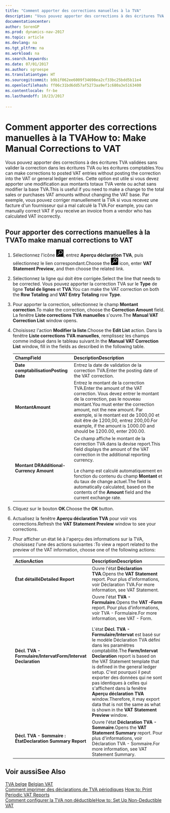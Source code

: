 ```yaml
---
title: "Comment apporter des corrections manuelles à la TVA"
description: "Vous pouvez apporter des corrections à des écritures TVA validées sans valider la correction dans les écritures TVA ou les écritures comptables. Cette option est utile si vous devez apporter une modification aux montants totaux TVA vente ou achat sans modifier la base TVA. Par exemple, vous pouvez corriger manuellement la TVA si vous recevez une facture d'un fournisseur qui a mal calculé la TVA."
documentationcenter: 
author: SorenGP
ms.prod: dynamics-nav-2017
ms.topic: article
ms.devlang: na
ms.tgt_pltfrm: na
ms.workload: na
ms.search.keywords: 
ms.date: 07/01/2017
ms.author: sgroespe
ms.translationtype: HT
ms.sourcegitcommit: b9b1f062ee6009f34698ea2cf33bc25bdd5b11e4
ms.openlocfilehash: ff06c31bd6dd57af5273aa9ef1c680a3e5163400
ms.contentlocale: fr-be
ms.lasthandoff: 10/23/2017

---
```

# <a name="how-to-make-manual-corrections-to-vat"></a><span data-ttu-id="0744a-105">Comment apporter des corrections manuelles à la TVA</span><span class="sxs-lookup"><span data-stu-id="0744a-105">How to: Make Manual Corrections to VAT</span></span>
<span data-ttu-id="0744a-106">Vous pouvez apporter des corrections à des écritures TVA validées sans valider la correction dans les écritures TVA ou les écritures comptables.</span><span class="sxs-lookup"><span data-stu-id="0744a-106">You can make corrections to posted VAT entries without posting the correction into the VAT or general ledger entries.</span></span> <span data-ttu-id="0744a-107">Cette option est utile si vous devez apporter une modification aux montants totaux TVA vente ou achat sans modifier la base TVA.</span><span class="sxs-lookup"><span data-stu-id="0744a-107">This is useful if you need to make a change to the total sales or purchases VAT amounts without changing the VAT base.</span></span> <span data-ttu-id="0744a-108">Par exemple, vous pouvez corriger manuellement la TVA si vous recevez une facture d'un fournisseur qui a mal calculé la TVA.</span><span class="sxs-lookup"><span data-stu-id="0744a-108">For example, you can manually correct VAT if you receive an invoice from a vendor who has calculated VAT incorrectly.</span></span>  

## <a name="to-make-manual-corrections-to-vat"></a><span data-ttu-id="0744a-109">Pour apporter des corrections manuelles à la TVA</span><span class="sxs-lookup"><span data-stu-id="0744a-109">To make manual corrections to VAT</span></span>  

1.  <span data-ttu-id="0744a-110">Sélectionnez l'icône ![Rechercher une page ou un état](../../media/ui-search/search_small.png "icône Rechercher une page ou un état"), entrez **Aperçu déclaration TVA**, puis sélectionnez le lien correspondant.</span><span class="sxs-lookup"><span data-stu-id="0744a-110">Choose the ![Search for Page or Report](../../media/ui-search/search_small.png "Search for Page or Report icon") icon, enter **VAT Statement Preview**, and then choose the related link.</span></span>  
2.  <span data-ttu-id="0744a-111">Sélectionnez la ligne qui doit être corrigée.</span><span class="sxs-lookup"><span data-stu-id="0744a-111">Select the line that needs to be corrected.</span></span> <span data-ttu-id="0744a-112">Vous pouvez apporter la correction TVA sur le **Type** de ligne **Total de lignes** et **TVA**.</span><span class="sxs-lookup"><span data-stu-id="0744a-112">You can make the VAT correction on both the **Row Totaling** and **VAT Entry Totaling** row **Type**.</span></span>  
3.  <span data-ttu-id="0744a-113">Pour apporter la correction, sélectionnez le champ **Montant correction**.</span><span class="sxs-lookup"><span data-stu-id="0744a-113">To make the correction, choose the **Correction Amount** field.</span></span> <span data-ttu-id="0744a-114">La fenêtre **Liste corrections TVA manuelles** s'ouvre.</span><span class="sxs-lookup"><span data-stu-id="0744a-114">The **Manual VAT Correction List** window opens.</span></span>  
4.  <span data-ttu-id="0744a-115">Choisissez l'action **Modifier la liste**.</span><span class="sxs-lookup"><span data-stu-id="0744a-115">Choose the **Edit List** action.</span></span> <span data-ttu-id="0744a-116">Dans la fenêtre **Liste corrections TVA manuelles**, remplissez les champs comme indiqué dans le tableau suivant.</span><span class="sxs-lookup"><span data-stu-id="0744a-116">In the **Manual VAT Correction List** window, fill in the fields as described in the following table.</span></span>  

    |<span data-ttu-id="0744a-117">Champ</span><span class="sxs-lookup"><span data-stu-id="0744a-117">Field</span></span>|<span data-ttu-id="0744a-118">Description</span><span class="sxs-lookup"><span data-stu-id="0744a-118">Description</span></span>|  
    |---------------------------------|---------------------------------------|  
    |<span data-ttu-id="0744a-119">**Date comptabilisation**</span><span class="sxs-lookup"><span data-stu-id="0744a-119">**Posting Date**</span></span>|<span data-ttu-id="0744a-120">Entrez la date de validation de la correction TVA.</span><span class="sxs-lookup"><span data-stu-id="0744a-120">Enter the posting date of the VAT correction.</span></span>|  
    |<span data-ttu-id="0744a-121">**Montant**</span><span class="sxs-lookup"><span data-stu-id="0744a-121">**Amount**</span></span>|<span data-ttu-id="0744a-122">Entrez le montant de la correction TVA.</span><span class="sxs-lookup"><span data-stu-id="0744a-122">Enter the amount of the VAT correction.</span></span> <span data-ttu-id="0744a-123">Vous devez entrer le montant de la correction, pas le nouveau montant.</span><span class="sxs-lookup"><span data-stu-id="0744a-123">You must enter the correction amount, not the new amount.</span></span> <span data-ttu-id="0744a-124">Par exemple, si le montant est de 1000,00 et doit être de 1200,00, entrez 200,00.</span><span class="sxs-lookup"><span data-stu-id="0744a-124">For example, if the amount is 1000.00 and should be 1200.00, enter 200.00.</span></span>|  
    |<span data-ttu-id="0744a-125">**Montant DR**</span><span class="sxs-lookup"><span data-stu-id="0744a-125">**Additional-Currency Amount**</span></span>|<span data-ttu-id="0744a-126">Ce champ affiche le montant de la correction TVA dans la devise report.</span><span class="sxs-lookup"><span data-stu-id="0744a-126">This field displays the amount of the VAT correction in the additional reporting currency.</span></span><br /><br /> <span data-ttu-id="0744a-127">Le champ est calculé automatiquement en fonction du contenu du champ **Montant** et du taux de change actuel.</span><span class="sxs-lookup"><span data-stu-id="0744a-127">The field is automatically calculated, based on the contents of the **Amount** field and the current exchange rate.</span></span>|  

5.  <span data-ttu-id="0744a-128">Cliquez sur le bouton **OK**.</span><span class="sxs-lookup"><span data-stu-id="0744a-128">Choose the **OK** button.</span></span>  
6.  <span data-ttu-id="0744a-129">Actualisez la fenêtre **Aperçu déclaration TVA** pour voir vos corrections.</span><span class="sxs-lookup"><span data-stu-id="0744a-129">Refresh the **VAT Statement Preview** window to see your corrections.</span></span>  
7.  <span data-ttu-id="0744a-130">Pour afficher un état lié à l'aperçu des informations sur la TVA, choisissez l'une des actions suivantes :</span><span class="sxs-lookup"><span data-stu-id="0744a-130">To view a report related to the preview of the VAT information, choose one of the following actions:</span></span>  

    |<span data-ttu-id="0744a-131">Action</span><span class="sxs-lookup"><span data-stu-id="0744a-131">Action</span></span>|<span data-ttu-id="0744a-132">Description</span><span class="sxs-lookup"><span data-stu-id="0744a-132">Description</span></span>|  
    |------------|---------------------------------------|  
    |<span data-ttu-id="0744a-133">**État détaillé**</span><span class="sxs-lookup"><span data-stu-id="0744a-133">**Detailed Report**</span></span>|<span data-ttu-id="0744a-134">Ouvre l'état **Déclaration TVA**.</span><span class="sxs-lookup"><span data-stu-id="0744a-134">Opens the **VAT Statement** report.</span></span> <span data-ttu-id="0744a-135">Pour plus d'informations, voir Déclaration TVA.</span><span class="sxs-lookup"><span data-stu-id="0744a-135">For more information, see VAT Statement.</span></span>|  
    |<span data-ttu-id="0744a-136">**Décl. TVA - Formulaire/Intervat**</span><span class="sxs-lookup"><span data-stu-id="0744a-136">**Form/Intervat Declaration**</span></span>|<span data-ttu-id="0744a-137">Ouvre l'état **TVA - Formulaire**.</span><span class="sxs-lookup"><span data-stu-id="0744a-137">Opens the **VAT –Form** report.</span></span> <span data-ttu-id="0744a-138">Pour plus d'informations, voir TVA - Formulaire.</span><span class="sxs-lookup"><span data-stu-id="0744a-138">For more information, see VAT - Form.</span></span><br /><br /> <span data-ttu-id="0744a-139">L'état **Décl. TVA - Formulaire/Intervat** est basé sur le modèle Déclaration TVA défini dans les paramètres comptabilité.</span><span class="sxs-lookup"><span data-stu-id="0744a-139">The **Form/Intervat Declaration** report is based on the VAT Statement template that is defined in the general ledger setup.</span></span> <span data-ttu-id="0744a-140">C'est pourquoi il peut exporter des données qui ne sont pas identiques à celles qui s'affichent dans la fenêtre **Aperçu déclaration TVA** window.</span><span class="sxs-lookup"><span data-stu-id="0744a-140">Therefore, it may export data that is not the same as what is shown in the **VAT Statement Preview** window.</span></span>|  
    |<span data-ttu-id="0744a-141">**Décl. TVA - Sommaire : État**</span><span class="sxs-lookup"><span data-stu-id="0744a-141">**Declaration Summary Report**</span></span>|<span data-ttu-id="0744a-142">Ouvre l'état **Déclaration TVA - Sommaire**.</span><span class="sxs-lookup"><span data-stu-id="0744a-142">Opens the **VAT Statement Summary** report.</span></span> <span data-ttu-id="0744a-143">Pour plus d'informations, voir Déclaration TVA - Sommaire.</span><span class="sxs-lookup"><span data-stu-id="0744a-143">For more information, see VAT Statement Summary.</span></span>|  

## <a name="see-also"></a><span data-ttu-id="0744a-144">Voir aussi</span><span class="sxs-lookup"><span data-stu-id="0744a-144">See Also</span></span>  
 <span data-ttu-id="0744a-145">[TVA belge](belgian-vat.md) </span><span class="sxs-lookup"><span data-stu-id="0744a-145">[Belgian VAT](belgian-vat.md) </span></span>  
 <span data-ttu-id="0744a-146">[Comment imprimer des déclarations de TVA périodiques](how-to-print-periodic-vat-reports.md) </span><span class="sxs-lookup"><span data-stu-id="0744a-146">[How to: Print Periodic VAT Reports](how-to-print-periodic-vat-reports.md) </span></span>  
 [<span data-ttu-id="0744a-147">Comment configurer la TVA non déductible</span><span class="sxs-lookup"><span data-stu-id="0744a-147">How to: Set Up Non-Deductible VAT</span></span>](how-to-set-up-non-deductible-vat.md)


